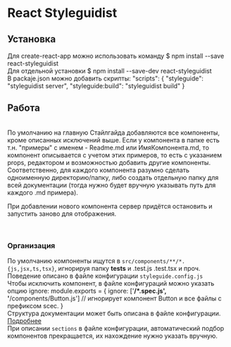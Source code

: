 # React Styleguidist

## Установка

Для create-react-app можно использовать команду $ npm install --save react-styleguidist 
<br />
Для отдельной установки $ npm install --save-dev react-styleguidist
<br />
В packaje.json можно добавить скрипты:
"scripts": {
"styleguide": "styleguidist server",
"styleguide:build": "styleguidist build"
}
<br />

## Работа
<br />
По умолчанию на главную Стайлгайда добавляются все компоненты, кроме описанных исключений выше.
    Если у компонента в папке есть т.н. "примеры" с именем - Readme.md или ИмяКомпонента.md, то компонент описывается
с учетом этих примеров, то есть с указанием props, редактором и возможностью добавить другие компоненты.
<br />
Соответственно, для каждого компонента разумно сделать одноименную директорию/папку, либо создать отдельную папку для всей документации (тогда нужно будет вручную указывать путь для каждого .md примера). 
<br />

При добавлении нового компонента сервер придётся остановить и запустить заново для отображения.

<br />

### Организация
По умолчанию компоненты ищутся в `src/components/**/*.{js,jsx,ts,tsx}`, игнорируя папку __tests__ и .test.js .test.tsx и проч.
<br />
Поведение описано в файле конфигурации `styleguide.config.js`
<br />
Чтобы исключить компонент, в файле конфигураций можно указать опцию ignore:
module.exports = {
  ignore: ['**/*.spec.js', '**/components/Button.js']   // игнорирует компонент Button и все файлы с префиксом scec.
}
<br />
Структура документации может быть описана в файле конфигурации. [Подробнее](https://react-styleguidist.js.org/docs/components.html#sections)
<br />
При описании `sections` в файле конфигурации, автоматический подбор компонентов прекращается, их нахождение нужно указать вручную.
